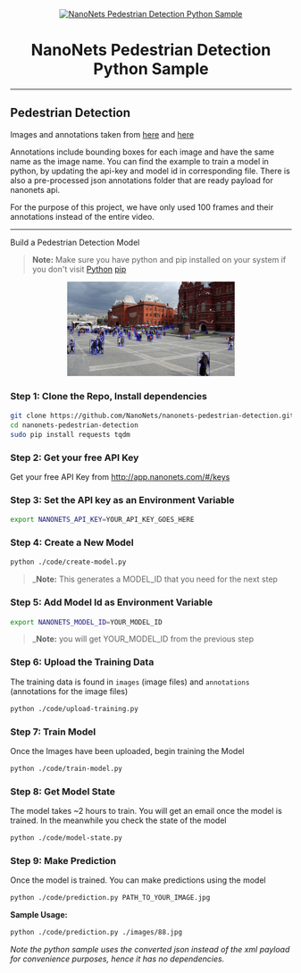 <div align="center">
  <a href="https://nanonets.com/">
    <img src="https://nanonets.com/logo.png" alt="NanoNets Pedestrian Detection Python Sample" width="100"/>
    </a>
</div>

<h1 align="center">NanoNets Pedestrian Detection Python Sample</h1>

** **

## Pedestrian Detection

Images and annotations taken from [here](http://www.robots.ox.ac.uk/ActiveVision/Research/Projects/2009bbenfold_headpose/Datasets/TownCentreXVID.avi) and [here](http://www.robots.ox.ac.uk/ActiveVision/Research/Projects/2009bbenfold_headpose/Datasets/TownCentre-groundtruth.top)

Annotations include bounding boxes for each image and have the same name as the image name. You can find the example to train a model in python, by updating the api-key and model id in corresponding file. There is also a pre-processed json annotations folder that are ready payload for nanonets api.

For the purpose of this project, we have only used 100 frames and their annotations instead of the entire video. 

** **
Build a Pedestrian Detection Model

>**Note:** Make sure you have python and pip installed on your system if you don't visit
[Python](https://www.python.org/downloads/release/python-2714/)
[pip](https://pip.pypa.io/en/stable/installing/)

<div align="center">
    <img src="https://github.com/NanoNets/nanonets-pedestrian-detection/blob/master/demo/crowd-gif-2.gif" alt="pedestrian-detection-gif" width = "300"/>
</div>

### Step 1: Clone the Repo, Install dependencies
```bash
git clone https://github.com/NanoNets/nanonets-pedestrian-detection.git
cd nanonets-pedestrian-detection
sudo pip install requests tqdm
```

### Step 2: Get your free API Key
Get your free API Key from http://app.nanonets.com/#/keys

### Step 3: Set the API key as an Environment Variable
```bash
export NANONETS_API_KEY=YOUR_API_KEY_GOES_HERE
```

### Step 4: Create a New Model
```bash
python ./code/create-model.py
```
 >_**Note:** This generates a MODEL_ID that you need for the next step

### Step 5: Add Model Id as Environment Variable
```bash
export NANONETS_MODEL_ID=YOUR_MODEL_ID
```
 >_**Note:** you will get YOUR_MODEL_ID from the previous step

### Step 6: Upload the Training Data
The training data is found in ```images``` (image files) and ```annotations``` (annotations for the image files)
```bash
python ./code/upload-training.py
```

### Step 7: Train Model
Once the Images have been uploaded, begin training the Model
```bash
python ./code/train-model.py
```

### Step 8: Get Model State
The model takes ~2 hours to train. You will get an email once the model is trained. In the meanwhile you check the state of the model
```bash
python ./code/model-state.py
```

### Step 9: Make Prediction
Once the model is trained. You can make predictions using the model
```bash
python ./code/prediction.py PATH_TO_YOUR_IMAGE.jpg
```

**Sample Usage:**
```bash
python ./code/prediction.py ./images/88.jpg
```


*Note the python sample uses the converted json instead of the xml payload for convenience purposes, hence it has no dependencies.*

